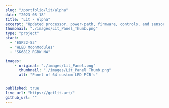 ```yaml
---
slug: "/portfolio/lit/alpha"
date: "2023-08-18"
title: "Lit - Alpha"
excerpt: "Updated processor, power-path, firmware, controls, and sensors."
thumbnail: "./images/Lit_Panel_Thumb.png"
type: "project"
stack:
  - "ESP32-S3"
  - "WLED MoonModules"
  - "SK6812 RGBW NW"

images:
    - original: "./images/Lit_Panel.png"
      thumbnail: "./images/Lit_Panel_Thumb.png"
      alt: "Panel of 64 custom LED PCB's"


published: true
live_url: "https://getlit.art/"
github_url: ""
---
```

